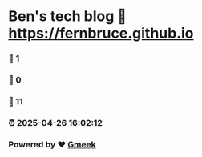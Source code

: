 # Ben's tech blog :link: https://fernbruce.github.io 
### :page_facing_up: [1](https://fernbruce.github.io/tag.html) 
### :speech_balloon: 0 
### :hibiscus: 11 
### :alarm_clock: 2025-04-26 16:02:12 
### Powered by :heart: [Gmeek](https://github.com/Meekdai/Gmeek)
